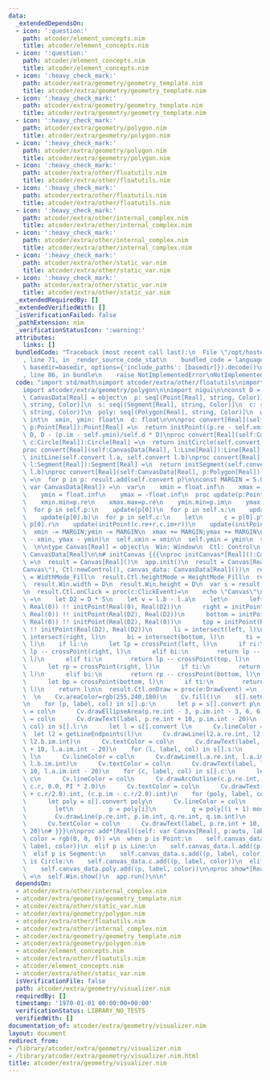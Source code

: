 ```yaml
---
data:
  _extendedDependsOn:
  - icon: ':question:'
    path: atcoder/element_concepts.nim
    title: atcoder/element_concepts.nim
  - icon: ':question:'
    path: atcoder/element_concepts.nim
    title: atcoder/element_concepts.nim
  - icon: ':heavy_check_mark:'
    path: atcoder/extra/geometry/geometry_template.nim
    title: atcoder/extra/geometry/geometry_template.nim
  - icon: ':heavy_check_mark:'
    path: atcoder/extra/geometry/geometry_template.nim
    title: atcoder/extra/geometry/geometry_template.nim
  - icon: ':heavy_check_mark:'
    path: atcoder/extra/geometry/polygon.nim
    title: atcoder/extra/geometry/polygon.nim
  - icon: ':heavy_check_mark:'
    path: atcoder/extra/geometry/polygon.nim
    title: atcoder/extra/geometry/polygon.nim
  - icon: ':heavy_check_mark:'
    path: atcoder/extra/other/floatutils.nim
    title: atcoder/extra/other/floatutils.nim
  - icon: ':heavy_check_mark:'
    path: atcoder/extra/other/floatutils.nim
    title: atcoder/extra/other/floatutils.nim
  - icon: ':heavy_check_mark:'
    path: atcoder/extra/other/internal_complex.nim
    title: atcoder/extra/other/internal_complex.nim
  - icon: ':heavy_check_mark:'
    path: atcoder/extra/other/internal_complex.nim
    title: atcoder/extra/other/internal_complex.nim
  - icon: ':heavy_check_mark:'
    path: atcoder/extra/other/static_var.nim
    title: atcoder/extra/other/static_var.nim
  - icon: ':heavy_check_mark:'
    path: atcoder/extra/other/static_var.nim
    title: atcoder/extra/other/static_var.nim
  _extendedRequiredBy: []
  _extendedVerifiedWith: []
  _isVerificationFailed: false
  _pathExtension: nim
  _verificationStatusIcon: ':warning:'
  attributes:
    links: []
  bundledCode: "Traceback (most recent call last):\n  File \"/opt/hostedtoolcache/Python/3.9.6/x64/lib/python3.9/site-packages/onlinejudge_verify/documentation/build.py\"\
    , line 71, in _render_source_code_stat\n    bundled_code = language.bundle(stat.path,\
    \ basedir=basedir, options={'include_paths': [basedir]}).decode()\n  File \"/opt/hostedtoolcache/Python/3.9.6/x64/lib/python3.9/site-packages/onlinejudge_verify/languages/nim.py\"\
    , line 86, in bundle\n    raise NotImplementedError\nNotImplementedError\n"
  code: "import std/math\nimport atcoder/extra/other/floatutils\nimport atcoder/extra/geometry/geometry_template\n\
    import atcoder/extra/geometry/polygon\n\nimport nigui\n\nconst D = 900\n\ntype\
    \ CanvasData[Real] = object\n  p: seq[(Point[Real], string, Color)]\n  l: seq[(Line[Real],\
    \ string, Color)]\n  s: seq[(Segment[Real], string, Color)]\n  c: seq[(Circle[Real],\
    \ string, Color)]\n  poly: seq[(Polygon[Real], string, Color)]\n  width, height:\
    \ int\n  xmin, ymin: float\n  d: float\n\n\nproc convert[Real](self:CanvasData[Real],\
    \ p:Point[Real]):Point[Real] =\n  return initPoint((p.re - self.xmin)/self.d *\
    \ D, D - (p.im - self.ymin)/self.d * D)\nproc convert[Real](self:CanvasData[Real],\
    \ c:Circle[Real]):Circle[Real] =\n  return initCircle(self.convert c.p, c.r/self.d*D)\n\
    proc convert[Real](self:CanvasData[Real], l:Line[Real]):Line[Real] =\n  return\
    \ initLine(self.convert l.a, self.convert l.b)\nproc convert[Real](self:CanvasData[Real],\
    \ l:Segment[Real]):Segment[Real] =\n  return initSegment(self.convert l.a, self.convert\
    \ l.b)\nproc convert[Real](self:CanvasData[Real], p:Polygon[Real]):Polygon[Real]\
    \ =\n  for p in p: result.add(self.convert p)\n\nconst MARGIN = 5.0\n\nproc setCanvasSize[Real](self:\
    \ var CanvasData[Real]) =\n  var\n    xmin = float.inf\n    xmax = -float.inf\n\
    \    ymin = float.inf\n    ymax = -float.inf\n  proc update(p:Point[Real]) =\n\
    \    xmin.min=p.re\n    xmax.max=p.re\n    ymin.min=p.im\n    ymax.max=p.im\n\
    \  for p in self.p:\n    update(p[0])\n  for p in self.s:\n    update(p[0].a)\n\
    \    update(p[0].b)\n  for p in self.c:\n    let\n      c = p[0].p\n      r =\
    \ p[0].r\n    update(initPoint(c.re+r,c.im+r))\n    update(initPoint(c.re-r,c.im-r))\n\
    \  xmin -= MARGIN;ymin -= MARGIN\n  xmax += MARGIN;ymax += MARGIN\n  let d = max(xmax\
    \ - xmin, ymax - ymin)\n  self.xmin = xmin\n  self.ymin = ymin\n  self.d = d\n\
    \  \n\ntype Canvas[Real] = object\n  Win: Window\n  Ctl: Control\n  canvas_data:\
    \ CanvasData[Real]\n\n# initCanvas {{{\nproc initCanvas*[Real]():Canvas[Real]\
    \ =\n  result = Canvas[Real]()\n  app.init()\n  result = Canvas[Real](Win:newWindow(\"\
    Canvas\"), Ctl:newControl(), canvas_data: CanvasData[Real]())\n  result.Ctl.widthMode\
    \ = WidthMode_Fill\n  result.Ctl.heightMode = HeightMode_Fill\n  result.Win.add(result.Ctl)\n\
    \  result.Win.width = D\n  result.Win.height = D\n  var s = result.canvas_data.addr\n\
    \n  result.Ctl.onClick = proc(c:ClickEvent)=\n    echo \"Canvas\"\n\n  proc getLineEndpoints(l:Line[Real]):Line[Real]\
    \ =\n    let D2 = D * 5\n    let v = l.b - l.a\n    let\n      left = initPoint(Real(0),\
    \ Real(0)) !! initPoint(Real(0), Real(D2))\n      right = initPoint(Real(D2),\
    \ Real(0)) !! initPoint(Real(D2), Real(D2))\n      bottom = initPoint(Real(0),\
    \ Real(0)) !! initPoint(Real(D2), Real(0))\n      top = initPoint(Real(0), Real(D2))\
    \ !! initPoint(Real(D2), Real(D2))\n      li = intersect(left, l)\n      ri =\
    \ intersect(right, l)\n      bi = intersect(bottom, l)\n      ti = intersect(top,\
    \ l)\n    if li:\n      let lp = crossPoint(left, l)\n      if ri:\n        return\
    \ lp -- crossPoint(right, l)\n      elif bi:\n        return lp -- crossPoint(bottom,\
    \ l)\n      elif ti:\n        return lp -- crossPoint(top, l)\n    elif ri:\n\
    \      let rp = crossPoint(right, l)\n      if ti:\n        return rp -- crossPoint(top,\
    \ l)\n      elif bi:\n        return rp -- crossPoint(bottom, l)\n    elif bi:\n\
    \      let bp = crossPoint(bottom, l)\n      if ti:\n        return bp -- crossPoint(top,\
    \ l)\n    return l\n\n  result.Ctl.onDraw = proc(e:DrawEvent) =\n    let Cv=e.control.canvas\n\
    \  \n    Cv.areaColor=rgb(255,240,180)\n    Cv.fill()\n    s[].setCanvasSize()\n\
    \n    for (p, label, col) in s[].p:\n      let p = s[].convert p\n      Cv.areaColor\
    \ = col\n      Cv.drawEllipseArea(p.re.int - 3, p.im.int - 3, 6, 6)\n      Cv.textColor\
    \ = col\n      Cv.drawText(label, p.re.int + 10, p.im.int - 20)\n    for (l, label,\
    \ col) in s[].l:\n      let l = s[].convert l\n      Cv.lineColor = col\n    \
    \  let l2 = getLineEndpoints(l)\n      Cv.drawLine(l2.a.re.int, l2.a.im.int, l2.b.re.int,\
    \ l2.b.im.int)\n      Cv.textColor = col\n      Cv.drawText(label, l.a.re.int\
    \ + 10, l.a.im.int - 20)\n    for (l, label, col) in s[].s:\n      let l = s[].convert\
    \ l\n      Cv.lineColor = col\n      Cv.drawLine(l.a.re.int, l.a.im.int, l.b.re.int,\
    \ l.b.im.int)\n      Cv.textColor = col\n      Cv.drawText(label, l.a.re.int +\
    \ 10, l.a.im.int - 20)\n    for (c, label, col) in s[].c:\n      let c = s[].convert\
    \ c\n      Cv.lineColor = col\n      Cv.drawArcOutline(c.p.re.int, c.p.im.int,\
    \ c.r, 0.0, PI * 2.0)\n      Cv.textColor = col\n      Cv.drawText(label, (c.p.re\
    \ + c.r/2.0).int, (c.p.im - c.r/2.0).int)\n    for (poly, label, col) in s[].poly:\n\
    \      let poly = s[].convert poly\n      Cv.lineColor = col\n      for i in 0..<poly.len:\n\
    \        let\n          p = poly[i]\n          q = poly[(i + 1) mod poly.len]\n\
    \        Cv.drawLine(p.re.int, p.im.int, q.re.int, q.im.int)\n      let p = poly[0]\n\
    \      Cv.textColor = col\n      Cv.drawText(label, p.re.int + 10, p.im.int -\
    \ 20)\n# }}}\n\nproc add*[Real](self: var Canvas[Real], p:auto, label = \"\",\
    \ color = rgb(0, 0, 0)) =\n  when p is Point:\n    self.canvas_data.p.add((p,\
    \ label, color))\n  elif p is Line:\n    self.canvas_data.l.add((p, label, color))\n\
    \  elif p is Segment:\n    self.canvas_data.s.add((p, label, color))\n  elif p\
    \ is Circle:\n    self.canvas_data.c.add((p, label, color))\n  elif p is Polygon:\n\
    \    self.canvas_data.poly.add((p, label, color))\n\nproc show*[Real](self: Canvas[Real])\
    \ =\n  self.Win.show()\n  app.run()\n\n"
  dependsOn:
  - atcoder/extra/other/internal_complex.nim
  - atcoder/extra/geometry/geometry_template.nim
  - atcoder/extra/other/static_var.nim
  - atcoder/extra/geometry/polygon.nim
  - atcoder/extra/other/floatutils.nim
  - atcoder/extra/other/internal_complex.nim
  - atcoder/extra/geometry/geometry_template.nim
  - atcoder/extra/geometry/polygon.nim
  - atcoder/element_concepts.nim
  - atcoder/extra/other/floatutils.nim
  - atcoder/element_concepts.nim
  - atcoder/extra/other/static_var.nim
  isVerificationFile: false
  path: atcoder/extra/geometry/visualizer.nim
  requiredBy: []
  timestamp: '1970-01-01 00:00:00+00:00'
  verificationStatus: LIBRARY_NO_TESTS
  verifiedWith: []
documentation_of: atcoder/extra/geometry/visualizer.nim
layout: document
redirect_from:
- /library/atcoder/extra/geometry/visualizer.nim
- /library/atcoder/extra/geometry/visualizer.nim.html
title: atcoder/extra/geometry/visualizer.nim
---
```

